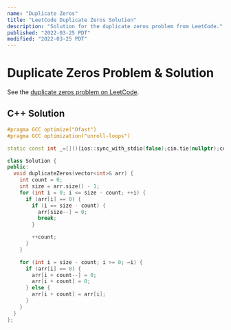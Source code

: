 ```yaml
---
name: "Duplicate Zeros"
title: "LeetCode Duplicate Zeros Solution"
description: "Solution for the duplicate zeros problem from LeetCode."
published: "2022-03-25 PDT"
modified: "2022-03-25 PDT"
---
```


# Duplicate Zeros Problem & Solution

See the [duplicate zeros problem on LeetCode](https://leetcode.com/problems/duplicate-zeros).

## C++ Solution

```cpp
#pragma GCC optimize("Ofast")
#pragma GCC optimization("unroll-loops")

static const int _=[](){ios::sync_with_stdio(false);cin.tie(nullptr);cout.tie(nullptr);return 0;}();

class Solution {
public:
  void duplicateZeros(vector<int>& arr) {
    int count = 0;
    int size = arr.size() - 1;
    for (int i = 0; i <= size - count; ++i) {
      if (arr[i] == 0) {
        if (i == size - count) {
          arr[size--] = 0;
          break;
        }

        ++count;
      }
    }

    for (int i = size - count; i >= 0; —i) {
      if (arr[i] == 0) {
        arr[i + count--] = 0;
        arr[i + count] = 0;
      } else {
        arr[i + count] = arr[i];
      }
    }
  }
};
```
